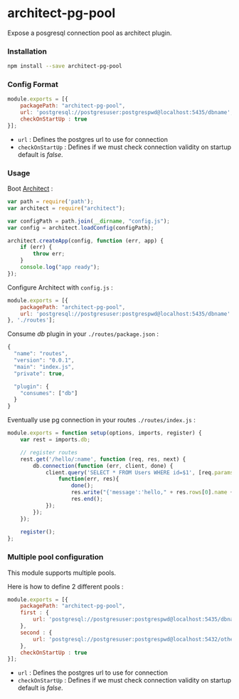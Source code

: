 architect-pg-pool
=================

Expose a posgresql connection pool as architect plugin. 

### Installation

```sh
npm install --save architect-pg-pool
```

### Config Format
```js
module.exports = [{
    packagePath: "architect-pg-pool",
    url: 'postgresql://postgresuser:postgrespwd@localhost:5435/dbname',
    checkOnStartUp : true
}];
```
* `url` :  Defines the postgres url to use for connection
* `checkOnStartUp` : Defines if we must check connection validity on startup default is *false*.


### Usage

Boot [Architect](https://github.com/c9/architect) :

```js
var path = require('path');
var architect = require("architect");

var configPath = path.join(__dirname, "config.js");
var config = architect.loadConfig(configPath);

architect.createApp(config, function (err, app) {
    if (err) {
        throw err;
    }
    console.log("app ready");
});
```

Configure Architect with `config.js` :

```js
module.exports = [{
    packagePath: "architect-pg-pool",
    url: 'postgresql://postgresuser:postgrespwd@localhost:5435/dbname'
}, './routes'];
```

Consume *db* plugin in your `./routes/package.json` :

```js
{
  "name": "routes",
  "version": "0.0.1",
  "main": "index.js",
  "private": true,

  "plugin": {
    "consumes": ["db"]
  }
}
```
Eventually use pg connection in your routes `./routes/index.js` :

```js
module.exports = function setup(options, imports, register) {
    var rest = imports.db;

    // register routes 
    rest.get('/hello/:name', function (req, res, next) {
        db.connection(function (err, client, done) {
            client.query('SELECT * FROM Users WHERE id=$1', [req.params.name], 
                function(err, res){
                    done();
                    res.write("{'message':'hello," + res.rows[0].name + "'}");
                    res.end();
            });
        });
    });
    
    register();
};
```
### Multiple pool configuration
This module supports multiple pools.

Here is how to define 2 different pools :
```js
module.exports = [{
    packagePath: "architect-pg-pool",
    first : {
    	url: 'postgresql://postgresuser:postgrespwd@localhost:5435/dbname'
    },
	second : {
    	url: 'postgresql://postgresuser:postgrespwd@localhost:5432/otherdb'
    },    
    checkOnStartUp : true
}];
```
* `url` :  Defines the postgres url to use for connection
* `checkOnStartUp` : Defines if we must check connection validity on startup default is *false*.